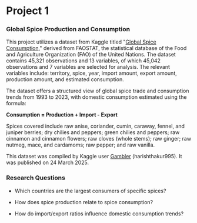 # Project 1

### Global Spice Production and Consumption

This project utilizes a dataset from Kaggle titled "[Global Spice Consumption](https://www.kaggle.com/datasets/harishthakur995/global-spice-consumption)," derived from FAOSTAT, the statistical database of the Food and Agriculture Organization (FAO) of the United Nations. The dataset contains 45,321 observations and 13 variables, of which 45,042 observations and 7 variables are selected for analysis. The relevant variables include: territory, spice, year, import amount, export amount, production amount, and estimated consumption.

The dataset offers a structured view of global spice trade and consumption trends from 1993 to 2023, with domestic consumption estimated using the formula:

**Consumption = Production + Import - Export**

Spices covered include raw anise, coriander, cumin, caraway, fennel, and juniper berries; dry chilies and peppers; green chilies and peppers; raw cinnamon and cinnamon flowers; raw cloves (whole stems); raw ginger; raw nutmeg, mace, and cardamoms; raw pepper; and raw vanilla.

This dataset was compiled by Kaggle user [Gambler](https://www.kaggle.com/harishthakur995) (harishthakur995). It was published on 24 March 2025.

### Research Questions

-   Which countries are the largest consumers of specific spices?

-   How does spice production relate to spice consumption?

-   How do import/export ratios influence domestic consumption trends?
